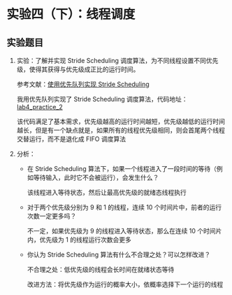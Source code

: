 # 实验四（下）：线程调度

## 实验题目

1. 实验：了解并实现 Stride Scheduling 调度算法，为不同线程设置不同优先级，使得其获得与优先级成正比的运行时间。

   参考文献：[使用优先队列实现 Stride Scheduling](https://chyyuu.gitbooks.io/ucore_os_docs/lab6/lab6_3_6_2_priority_queue.html)

   我用优先队列实现了 Stride Scheduling 调度算法，代码地址：[lab4_practice_2](06-rcore-lab-notes/lab4_practice_2)

   该代码满足了基本需求，优先级越高的运行时间越短，优先级越低的运行时间越长，但是有一个缺点就是，如果所有的线程优先级相同，则会首尾两个线程交替运行，而不是退化成 FIFO 调度算法

2. 分析：

   * 在 Stride Scheduling 算法下，如果一个线程进入了一段时间的等待（例如等待输入，此时它不会被运行），会发生什么？

     该线程进入等待状态，然后让最高优先级的就绪态线程执行

   * 对于两个优先级分别为 9 和 1 的线程，连续 10 个时间片中，前者的运行次数一定更多吗？

     不一定，如果优先级为 9 的线程进入等待状态，那么在连续 10 个时间片内，优先级为 1 的线程运行次数会更多

   * 你认为 Stride Scheduling 算法有什么不合理之处？可以怎样改进？

     不合理之处：低优先级的线程会长时间在就绪状态等待

     改进方法：将优先级作为运行的概率大小，依概率选择下一个运行的线程
